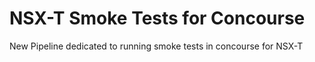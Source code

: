 # NSX-T Smoke Tests for Concourse

New Pipeline dedicated to running smoke tests in concourse for NSX-T

